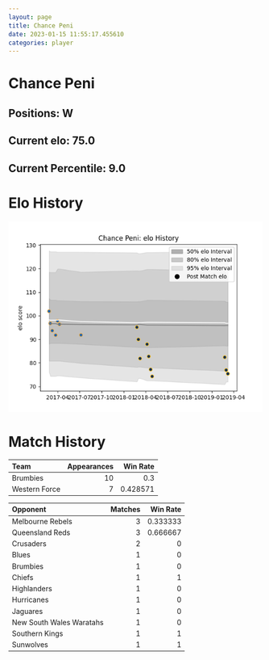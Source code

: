 ```yaml
---  
layout: page  
title: Chance Peni  
date: 2023-01-15 11:55:17.455610  
categories: player  
---
```

# Chance Peni

## Positions: W

## Current elo: 75.0

## Current Percentile: 9.0

# Elo History


![elo history](history_ChancePeni.png)
# Match History


| Team          |   Appearances |   Win Rate |
|:--------------|--------------:|-----------:|
| Brumbies      |            10 |   0.3      |
| Western Force |             7 |   0.428571 |

| Opponent                 |   Matches |   Win Rate |
|:-------------------------|----------:|-----------:|
| Melbourne Rebels         |         3 |   0.333333 |
| Queensland Reds          |         3 |   0.666667 |
| Crusaders                |         2 |   0        |
| Blues                    |         1 |   0        |
| Brumbies                 |         1 |   0        |
| Chiefs                   |         1 |   1        |
| Highlanders              |         1 |   0        |
| Hurricanes               |         1 |   0        |
| Jaguares                 |         1 |   0        |
| New South Wales Waratahs |         1 |   0        |
| Southern Kings           |         1 |   1        |
| Sunwolves                |         1 |   1        |